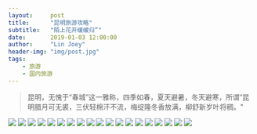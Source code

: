 ```yaml
---
layout:     post
title:      "昆明旅游攻略"
subtitle:   "陌上花开缓缓归”"
date:       2019-01-03 12:00:00
author:     "Lin Joey"
header-img: "img/post.jpg"
tags:
    - 旅游
    - 国内旅游
---
```

>昆明，无愧于“春城”这一雅称，四季如春，夏天避暑，冬天避寒，所谓“昆明腊月可无裘，三伏轻棉汗不流，梅绽隆冬香放满，柳舒新岁叶将稠。"

![](https://linjoey-image.oss-cn-beijing.aliyuncs.com/我是驴友-昆明_页面_01.jpg)
![](https://linjoey-image.oss-cn-beijing.aliyuncs.com/我是驴友-昆明_页面_02.jpg)
![](https://linjoey-image.oss-cn-beijing.aliyuncs.com/我是驴友-昆明_页面_03.jpg)
![](https://linjoey-image.oss-cn-beijing.aliyuncs.com/我是驴友-昆明_页面_04.jpg)
![](https://linjoey-image.oss-cn-beijing.aliyuncs.com/我是驴友-昆明_页面_05.jpg)
![](https://linjoey-image.oss-cn-beijing.aliyuncs.com/我是驴友-昆明_页面_06.jpg)
![](https://linjoey-image.oss-cn-beijing.aliyuncs.com/我是驴友-昆明_页面_07.jpg)
![](https://linjoey-image.oss-cn-beijing.aliyuncs.com/我是驴友-昆明_页面_08.jpg)
![](https://linjoey-image.oss-cn-beijing.aliyuncs.com/我是驴友-昆明_页面_09.jpg)
![](https://linjoey-image.oss-cn-beijing.aliyuncs.com/我是驴友-昆明_页面_10.jpg)
![](https://linjoey-image.oss-cn-beijing.aliyuncs.com/我是驴友-昆明_页面_11.jpg)
![](https://linjoey-image.oss-cn-beijing.aliyuncs.com/我是驴友-昆明_页面_12.jpg)
![](https://linjoey-image.oss-cn-beijing.aliyuncs.com/我是驴友-昆明_页面_13.jpg)
![](https://linjoey-image.oss-cn-beijing.aliyuncs.com/我是驴友-昆明_页面_14.jpg)
![](https://linjoey-image.oss-cn-beijing.aliyuncs.com/我是驴友-昆明_页面_15.jpg)
![](https://linjoey-image.oss-cn-beijing.aliyuncs.com/我是驴友-昆明_页面_16.jpg)
![](https://linjoey-image.oss-cn-beijing.aliyuncs.com/我是驴友-昆明_页面_17.jpg)
![](https://linjoey-image.oss-cn-beijing.aliyuncs.com/我是驴友-昆明_页面_18.jpg)
![](https://linjoey-image.oss-cn-beijing.aliyuncs.com/我是驴友-昆明_页面_19.jpg)
